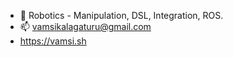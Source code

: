 - 🤖 Robotics - Manipulation, DSL, Integration, ROS.
- 📫 vamsikalagaturu@gmail.com
- https://vamsi.sh
